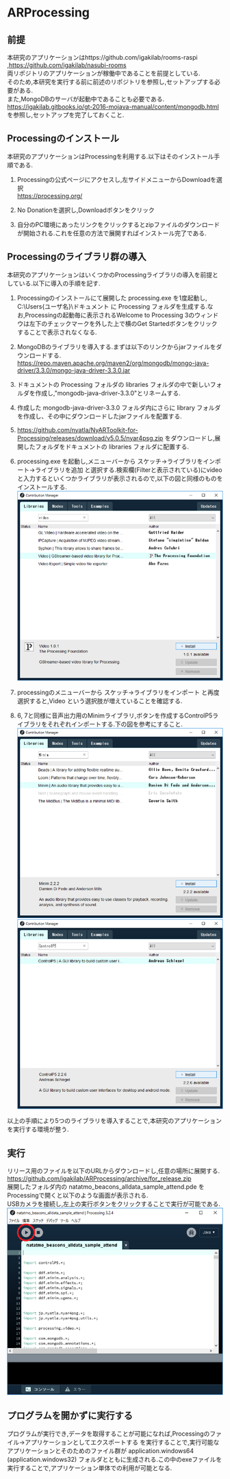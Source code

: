 # ARProcessing
## 前提  
本研究のアプリケーションはhttps://github.com/igakilab/rooms-raspi ,https://github.com/igakilab/nasubi-rooms  
両リポジトリのアプリケーションが稼働中であることを前提としている.  
そのため,本研究を実行する前に前述のリポジトリを参照し,セットアップする必要がある.  
また,MongoDBのサーバが起動中であることも必要である.  
https://igakilab.gitbooks.io/gt-2016-mojava-manual/content/mongodb.html を参照し,セットアップを完了しておくこと.

## Processingのインストール
本研究のアプリケーションはProcessingを利用する.以下はそのインストール手順である.  

1. Processingの公式ページにアクセスし,左サイドメニューからDownloadを選択  
https://processing.org/  

2. No Donationを選択し,Downloadボタンをクリック  

3. 自分のPC環境にあったリンクをクリックするとzipファイルのダウンロードが開始される.これを任意の方法で展開すればインストール完了である.  
 
## Processingのライブラリ群の導入  
本研究のアプリケーションはいくつかのProcessingライブラリの導入を前提としている.以下に導入の手順を記す.  

1. Processingのインストールにて展開した processing.exe を1度起動し, C:\Users\{ユーザ名}\ドキュメント に Processing フォルダを生成する.なお,Processingの起動毎に表示されるWelcome to Processing 3のウィンドウは左下のチェックマークを外した上で横のGet Startedボタンをクリックすることで表示されなくなる.

2. MongoDBのライブラリを導入する.まずは以下のリンクからjarファイルをダウンロードする.  
https://repo.maven.apache.org/maven2/org/mongodb/mongo-java-driver/3.3.0/mongo-java-driver-3.3.0.jar

3. ドキュメントの Processing フォルダの libraries フォルダの中で新しいフォルダを作成し,"mongodb-java-driver-3.3.0"とリネームする.

4. 作成した mongodb-java-driver-3.3.0 フォルダ内にさらに library フォルダを作成し、その中にダウンロードしたjarファイルを配置する.

5. https://github.com/nyatla/NyARToolkit-for-Processing/releases/download/v5.0.5/nyar4psg.zip をダウンロードし,展開したフォルダをドキュメントの libraries フォルダに配置する.

6. processing.exe を起動し,メニューバーから スケッチ->ライブラリをインポート->ライブラリを追加 と選択する.検索欄(Filterと表示されている)にvideoと入力するといくつかライブラリが表示されるので,以下の図と同様のものをインストールする.  
![Video](readme_images/Video.png)

7. processingのメニューバーから スケッチ->ライブラリをインポート と再度選択すると,Video という選択肢が増えていることを確認する.

8. 6, 7と同様に音声出力用のMinimライブラリ,ボタンを作成するControlP5ライブラリをそれぞれインポートする.下の図を参考にすること.  
![Minim](readme_images/Minim.png)  
![ControlP5](readme_images/ControlP5.png)

以上の手順により5つのライブラリを導入することで,本研究のアプリケーションを実行する環境が整う.  

## 実行
リリース用のファイルを以下のURLからダウンロードし,任意の場所に展開する.  
https://github.com/igakilab/ARProcessing/archive/for_release.zip  
展開したフォルダ内の natatmo_beacons_alldata_sample_attend.pde をProcessingで開くと以下のような画面が表示される.  
USBカメラを接続し,左上の実行ボタンをクリックすることで実行が可能である.  
![実行](readme_images/execute.png)

## プログラムを開かずに実行する  
プログラムが実行でき,データを取得することが可能になれば,Processingのファイル->アプリケーションとしてエクスポートする を実行することで,実行可能なアプリケーションとそのためのファイル群が application.windows64 (application.windows32) フォルダとともに生成される.この中のexeファイルを実行することで,アプリケーション単体での利用が可能となる.
